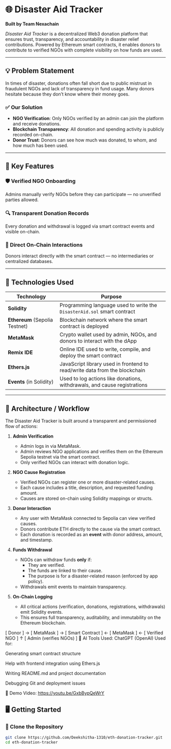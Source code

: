 # 🌐 Disaster Aid Tracker

**Built by Team Nexachain**

_Disaster Aid Tracker_ is a decentralized Web3 donation platform that ensures trust, transparency, and accountability in disaster relief contributions. Powered by Ethereum smart contracts, it enables donors to contribute to verified NGOs with complete visibility on how funds are used.

---

## 💡 Problem Statement

In times of disaster, donations often fall short due to public mistrust in fraudulent NGOs and lack of transparency in fund usage. Many donors hesitate because they don’t know where their money goes.

### ✅ Our Solution

- **NGO Verification**: Only NGOs verified by an admin can join the platform and receive donations.
- **Blockchain Transparency**: All donation and spending activity is publicly recorded on-chain.
- **Donor Trust**: Donors can see how much was donated, to whom, and how much has been used.

---

## 🚀 Key Features

### 🛡️ Verified NGO Onboarding  
Admins manually verify NGOs before they can participate — no unverified parties allowed.

### 🔍 Transparent Donation Records  
Every donation and withdrawal is logged via smart contract events and visible on-chain.

### 🔗 Direct On-Chain Interactions  
Donors interact directly with the smart contract — no intermediaries or centralized databases.

---

## 🧰 Technologies Used

| Technology                     | Purpose                                                                    |
| ------------------------------ | -------------------------------------------------------------------------- |
| **Solidity**                   | Programming language used to write the `DisasterAid.sol` smart contract    |
| **Ethereum** (Sepolia Testnet) | Blockchain network where the smart contract is deployed                    |
| **MetaMask**                   | Crypto wallet used by admin, NGOs, and donors to interact with the dApp    |
| **Remix IDE**                  | Online IDE used to write, compile, and deploy the smart contract           |
| **Ethers.js**                  | JavaScript library used in frontend to read/write data from the blockchain |
| **Events** (in Solidity)       | Used to log actions like donations, withdrawals, and cause registrations   |

---

## 🧱 Architecture / Workflow

The Disaster Aid Tracker is built around a transparent and permissioned flow of actions:

1. **Admin Verification**
   - Admin logs in via MetaMask.
   - Admin reviews NGO applications and verifies them on the Ethereum Sepolia testnet via the smart contract.
   - Only verified NGOs can interact with donation logic.

2. **NGO Cause Registration**
   - Verified NGOs can register one or more disaster-related causes.
   - Each cause includes a title, description, and requested funding amount.
   - Causes are stored on-chain using Solidity mappings or structs.

3. **Donor Interaction**
   - Any user with MetaMask connected to Sepolia can view verified causes.
   - Donors contribute ETH directly to the cause via the smart contract.
   - Each donation is recorded as an **event** with donor address, amount, and timestamp.

4. **Funds Withdrawal**
   - NGOs can withdraw funds **only** if:
     - They are verified.
     - The funds are linked to their cause.
     - The purpose is for a disaster-related reason (enforced by app policy).
   - Withdrawals emit events to maintain transparency.

5. **On-Chain Logging**
   - All critical actions (verification, donations, registrations, withdrawals) emit Solidity events.
   - This ensures full transparency, auditability, and immutability on the Ethereum blockchain.


[ Donor ] → [ MetaMask ] → [ Smart Contract ] ← [ MetaMask ] ← [ Verified NGO ]
                                             ↑
                                            [ Admin (verifies NGOs) ]
🧠 AI Tools Used:
ChatGPT (OpenAI)
Used for:

Generating smart contract structure

Help with frontend integration using Ethers.js

Writing README.md and project documentation

Debugging Git and deployment issues

🎥 Demo Video:
https://youtu.be/GxbBypQeWrY

## 🖥️ Getting Started

### 📁 Clone the Repository

```bash
git clone https://github.com/Deekshitha-1310/eth-donation-tracker.git
cd eth-donation-tracker





